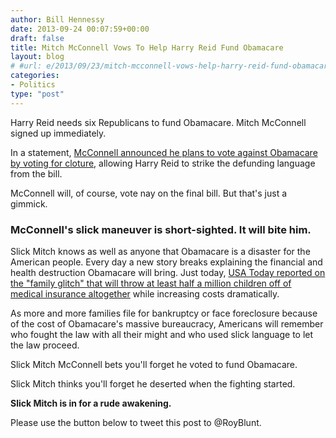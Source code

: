 ```yaml
---
author: Bill Hennessy
date: 2013-09-24 00:07:59+00:00
draft: false
title: Mitch McConnell Vows To Help Harry Reid Fund Obamacare
layout: blog
# #url: e/2013/09/23/mitch-mcconnell-vows-help-harry-reid-fund-obamacare/
categories:
- Politics
type: "post"
---
```


Harry Reid needs six Republicans to fund Obamacare. Mitch McConnell signed up immediately.

In a statement, [McConnell announced he plans to vote against Obamacare by voting for cloture](https://www.businessinsider.com/ted-cruz-defund-obamacare-plan-government-shutdown-john-cornyn-2013-9), allowing Harry Reid to strike the defunding language from the bill.

McConnell will, of course, vote nay on the final bill. But that's just a gimmick.


### McConnell's slick maneuver is short-sighted. It will bite him. 


Slick Mitch knows as well as anyone that Obamacare is a disaster for the American people. Every day a new story breaks explaining the financial and health destruction Obamacare will bring. Just today, [USA Today reported on the "family glitch" that will throw at least half a million children off of medical insurance altogether](https://www.usatoday.com/story/news/politics/2013/09/23/aca-family-glitch-issues/2804017/) while increasing costs dramatically.

As more and more families file for bankruptcy or face foreclosure because of the cost of Obamacare's massive bureaucracy, Americans will remember who fought the law with all their might and who used slick language to let the law proceed.

Slick Mitch McConnell bets you'll forget he voted to fund Obamacare.

Slick Mitch thinks you'll forget he deserted when the fighting started.

**Slick Mitch is in for a rude awakening.**

Please use the button below to tweet this post to @RoyBlunt.
